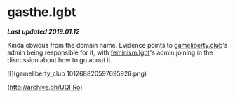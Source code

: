 # gasthe.lgbt

***Last updated 2019.01.12***

Kinda obvious from the domain name. Evidence points to [gameliberty.club](../gameliberty_club/gameliberty_club.md)'s admin being responsible for it, with [feminism.lgbt](../feminism_lgbt/feminism_lgbt.md)'s admin joining in the discussion about how to go about it.

![](gameliberty_club 101268820597695926.png)

(http://archive.ph/UQFRo)